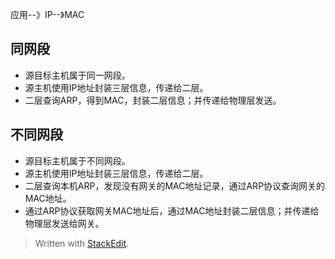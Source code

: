 应用--》IP--》MAC
## 同网段
- 源目标主机属于同一网段。
- 源主机使用IP地址封装三层信息，传递给二层。
- 二层查询ARP，得到MAC，封装二层信息；并传递给物理层发送。
## 不同网段
- 源目标主机属于不同网段。
- 源主机使用IP地址封装三层信息，传递给二层。
- 二层查询本机ARP，发现没有网关的MAC地址记录，通过ARP协议查询网关的MAC地址。
- 通过ARP协议获取网关MAC地址后，通过MAC地址封装二层信息；并传递给物理层发送给网关。

> Written with [StackEdit](https://stackedit.io/).
<!--stackedit_data:
eyJoaXN0b3J5IjpbMTk1ODMxOTgxM119
-->